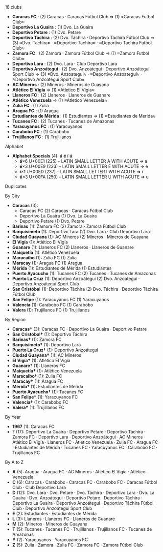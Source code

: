 18 clubs

- **Caracas FC** : (2) Caracas · Caracas Fútbol Club ⇒ (1) ≈Caracas Futbol Club≈
- **Deportivo La Guaira** : (1) Dvo. La Guaira
- **Deportivo Petare** : (1) Dvo. Petare
- **Deportivo Táchira** : (2) Dvo. Táchira · Deportivo Táchira Fútbol Club ⇒ (3) ≈Dvo. Tachira≈ · ≈Deportivo Tachira≈ · ≈Deportivo Tachira Futbol Club≈
- **Zamora FC** : (2) Zamora · Zamora Fútbol Club ⇒ (1) ≈Zamora Futbol Club≈
- **Deportivo Lara** : (2) Dvo. Lara · Club Deportivo Lara
- **Deportivo Anzoátegui** : (2) Dvo. Anzoátegui · Deportivo Anzoátegui Sport Club ⇒ (3) ≈Dvo. Anzoategui≈ · ≈Deportivo Anzoategui≈ · ≈Deportivo Anzoategui Sport Club≈
- **AC Mineros** : (2) Mineros · Mineros de Guayana
- **Atlético El Vigía** ⇒ (1) ≈Atletico El Vigia≈
- **Llaneros FC** : (2) Llaneros · Llaneros de Guanare
- **Atlético Venezuela** ⇒ (1) ≈Atletico Venezuela≈
- **Zulia FC** : (1) Zulia
- **Aragua FC** : (1) Aragua
- **Estudiantes de Mérida** : (1) Estudiantes ⇒ (1) ≈Estudiantes de Merida≈
- **Tucanes FC** : (2) Tucanes · Tucanes de Amazonas
- **Yaracuyanos FC** : (1) Yaracuyanos
- **Carabobo FC** : (1) Carabobo
- **Trujillanos FC** : (1) Trujillanos




Alphabet

- **Alphabet Specials** (4):  **á**  **é**  **í**  **ú** 
  - **á**×6 U+00E1 (225) - LATIN SMALL LETTER A WITH ACUTE ⇒ a
  - **é**×3 U+00E9 (233) - LATIN SMALL LETTER E WITH ACUTE ⇒ e
  - **í**×1 U+00ED (237) - LATIN SMALL LETTER I WITH ACUTE ⇒ i
  - **ú**×3 U+00FA (250) - LATIN SMALL LETTER U WITH ACUTE ⇒ u




Duplicates





By City

- **Caracas** (3): 
  - Caracas FC  (2) Caracas · Caracas Fútbol Club
  - Deportivo La Guaira  (1) Dvo. La Guaira
  - Deportivo Petare  (1) Dvo. Petare
- **Barinas** (1): Zamora FC  (2) Zamora · Zamora Fútbol Club
- **Barquisimeto** (1): Deportivo Lara  (2) Dvo. Lara · Club Deportivo Lara
- **Ciudad Guayana** (1): AC Mineros  (2) Mineros · Mineros de Guayana
- **El Vigía** (1): Atlético El Vigía 
- **Guanare** (1): Llaneros FC  (2) Llaneros · Llaneros de Guanare
- **Maiquetía** (1): Atlético Venezuela 
- **Maracaibo** (1): Zulia FC  (1) Zulia
- **Maracay** (1): Aragua FC  (1) Aragua
- **Mérida** (1): Estudiantes de Mérida  (1) Estudiantes
- **Puerto Ayacucho** (1): Tucanes FC  (2) Tucanes · Tucanes de Amazonas
- **Puerto La Cruz** (1): Deportivo Anzoátegui  (2) Dvo. Anzoátegui · Deportivo Anzoátegui Sport Club
- **San Cristóbal** (1): Deportivo Táchira  (2) Dvo. Táchira · Deportivo Táchira Fútbol Club
- **San Felipe** (1): Yaracuyanos FC  (1) Yaracuyanos
- **Valencia** (1): Carabobo FC  (1) Carabobo
- **Valera** (1): Trujillanos FC  (1) Trujillanos




By Region

- **Caracas†** (3):   Caracas FC · Deportivo La Guaira · Deportivo Petare
- **San Cristóbal†** (1):   Deportivo Táchira
- **Barinas†** (1):   Zamora FC
- **Barquisimeto†** (1):   Deportivo Lara
- **Puerto La Cruz†** (1):   Deportivo Anzoátegui
- **Ciudad Guayana†** (1):   AC Mineros
- **El Vigía†** (1):   Atlético El Vigía
- **Guanare†** (1):   Llaneros FC
- **Maiquetía†** (1):   Atlético Venezuela
- **Maracaibo†** (1):   Zulia FC
- **Maracay†** (1):   Aragua FC
- **Mérida†** (1):   Estudiantes de Mérida
- **Puerto Ayacucho†** (1):   Tucanes FC
- **San Felipe†** (1):   Yaracuyanos FC
- **Valencia†** (1):   Carabobo FC
- **Valera†** (1):   Trujillanos FC




By Year

- **1967** (1):   Caracas FC
- ? (17):   Deportivo La Guaira · Deportivo Petare · Deportivo Táchira · Zamora FC · Deportivo Lara · Deportivo Anzoátegui · AC Mineros · Atlético El Vigía · Llaneros FC · Atlético Venezuela · Zulia FC · Aragua FC · Estudiantes de Mérida · Tucanes FC · Yaracuyanos FC · Carabobo FC · Trujillanos FC






By A to Z

- **A** (5): Aragua · Aragua FC · AC Mineros · Atlético El Vigía · Atlético Venezuela
- **C** (6): Caracas · Carabobo · Caracas FC · Carabobo FC · Caracas Fútbol Club · Club Deportivo Lara
- **D** (12): Dvo. Lara · Dvo. Petare · Dvo. Táchira · Deportivo Lara · Dvo. La Guaira · Dvo. Anzoátegui · Deportivo Petare · Deportivo Táchira · Deportivo La Guaira · Deportivo Anzoátegui · Deportivo Táchira Fútbol Club · Deportivo Anzoátegui Sport Club
- **E** (2): Estudiantes · Estudiantes de Mérida
- **L** (3): Llaneros · Llaneros FC · Llaneros de Guanare
- **M** (2): Mineros · Mineros de Guayana
- **T** (5): Tucanes · Tucanes FC · Trujillanos · Trujillanos FC · Tucanes de Amazonas
- **Y** (2): Yaracuyanos · Yaracuyanos FC
- **Z** (5): Zulia · Zamora · Zulia FC · Zamora FC · Zamora Fútbol Club




